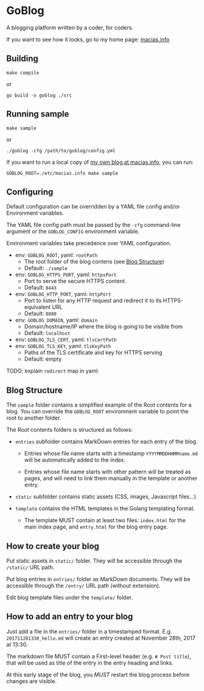 # GoBlog

A blogging platform written by a coder, for coders.

If you want to see how it looks, go to my home page: [macias.info](http://macias.info)

## Building

```
make compile
```
or
```
go build -o goblog ./src
```

## Running sample

```
make sample
```

or

```
./goblog -cfg /path/to/goblog/config.yml
```

If you want to run a local copy of [my own blog at macias.info](https://macias.info), you can run:

```
GOBLOG_ROOT=./etc/macias.info make sample
```

## Configuring

Default configuration can be overridden by a YAML file config and/or Environment variables.

The YAML file config path must be passed by the `-cfg` command-line argument or the `GOBLOG_CONFIG`
environment variable.

Environment variables take precedence over YAML configuration.

* env: `GOBLOG_ROOT`, yaml: `rootPath`
  * The root folder of the blog contens (see [Blog Structure](#blog-structure))
  * Default: `./sample`
* env: `GOBLOG_HTTPS_PORT`, yaml: `httpsPort`
  * Port to serve the secure HTTPS content.
  * Default: `8443`
* env: `GOBLOG_HTTP_PORT`, yaml: `httpPort`
  * Port to listen for any HTTP request and redirect it to its HTTPS-equivalent URL
  * Default: `8080`
* env: `GOBLOG_DOMAIN`, yaml: `domain`
  * Domain/hostname/IP where the blog is going to be visible from
  * Default: `localhost`
* env: `GOBLOG_TLS_CERT`, yaml: `tlsCertPath`
* env: `GOBLOG_TLS_KEY`, yaml: `tlsKeyPath`
  * Paths of the TLS certificate and key for HTTPS serving
  * Default: empty

TODO: explain `redirect` map in yaml.

## Blog Structure

The `sample` folder contains a simplified example of the Root contents for a blog. You can override
the `GOBLOG_ROOT` environment variable to point the root to another folder.

The Root contents folders is structured as follows:

* `entries` subfolder contains MarkDown entries for each entry of the blog.
    * Entries whose file name starts with a timestamp `YYYYMMDDHHMMname.md` will be automatically added to the
      index.
    
    * Entries whose file name starts with other pattern will be treated as pages, and will need to link
      them manually in the template or another entry.

* `static` subfolder contains static assets (CSS, images, Javascript files...)

* `template` contains the HTML templates in the Golang templating format.
    * The template MUST contain at least two files: `index.html` for the main index page, and
      `entry.html` for the blog entry page.

## How to create your blog

Put static assets in `static/` folder. They will be accessible through the `/static/` URL path.

Put blog entries in `entries/` folder as MarkDown documents. They will be accessible through the 
`/entry/` URL path (without extension).

Edit blog template files under the `template/` folder.

## How to add an entry to your blog

Just add a file in the `entries/` folder in a timestamped format. E.g. `201711281330_hello.md`
will create an entry created at November 28th, 2017 at 13:30.

The markdown file MUST contain a First-level header (e.g. `# Post title`), that will be used
as title of the entry in the entry heading and links.

At this early stage of the blog, you *MUST* restart the blog process before changes are visible. 
